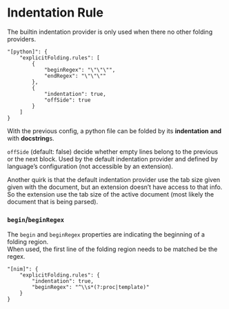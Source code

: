 # Indentation Rule

The builtin indentation provider is only used when there no other folding providers.

```
"[python]": {
	"explicitFolding.rules": [
		{
			"beginRegex": "\"\"\"",
			"endRegex": "\"\"\""
		},
		{
			"indentation": true,
			"offSide": true
		}
	]
}
```

With the previous config, a python file can be folded by its **indentation** **and** with **docstring**s.

`offSide` (default: false) decide whether empty lines belong to the previous or the next block.
Used by the default indentation provider and defined by language’s configuration (not accessible by an extension).

Another quirk is that the default indentation provider use the tab size given given with the document, but an extension doesn’t have access to that info.
So the extension use the tab size of the active document (most likely the document that is being parsed).

### `begin`/`beginRegex`

The `begin` and `beginRegex` properties are indicating the beginning of a folding region.<br />
When used, the first line of the folding region needs to be matched be the regex.

```
"[nim]": {
    "explicitFolding.rules": {
        "indentation": true,
        "beginRegex": "^\\s*(?:proc|template)"
    }
}
```
